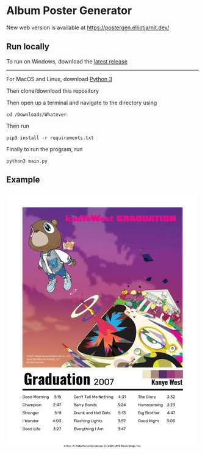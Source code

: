 # Album Poster Generator

New web version is available at https://postergen.elliotjarnit.dev/

## Run locally

To run on Windows, download the [latest release](https://github.com/Swiftzerr/AlbumPosterGenerator/releases/latest)

---

For MacOS and Linux, download [Python 3](https://www.python.org/downloads/)

Then clone/download this repository

Then open up a terminal and navigate to the directory using

    cd /Downloads/Whatever
    
Then run

    pip3 install -r requirements.txt
    
Finally to run the program, run

    python3 main.py

## Example
![Poster Example](/images/example1.png)
